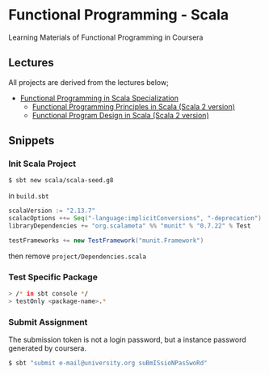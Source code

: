 # Functional Programming - Scala

Learning Materials of Functional Programming in Coursera

## Lectures

All projects are derived from the lectures below;

* [Functional Programming in Scala Specialization](https://www.coursera.org/specializations/scala)
  * [Functional Programming Principles in Scala (Scala 2 version)](https://www.coursera.org/learn/scala2-functional-programming)
  * [Functional Program Design in Scala (Scala 2 version)](https://www.coursera.org/learn/scala2-functional-program-design)

## Snippets

### Init Scala Project

```sh
$ sbt new scala/scala-seed.g8
```

in `build.sbt`

```sbt
scalaVersion := "2.13.7"
scalacOptions ++= Seq("-language:implicitConversions", "-deprecation")
libraryDependencies += "org.scalameta" %% "munit" % "0.7.22" % Test

testFrameworks += new TestFramework("munit.Framework")
```

then remove `project/Dependencies.scala`

### Test Specific Package

```sh
> /* in sbt console */
> testOnly <package-name>.*
```

### Submit Assignment

The submission token is not a login password, but a instance password
generated by coursera.

```sh
$ sbt "submit e-mail@university.org suBmISsioNPasSwoRd"
```
